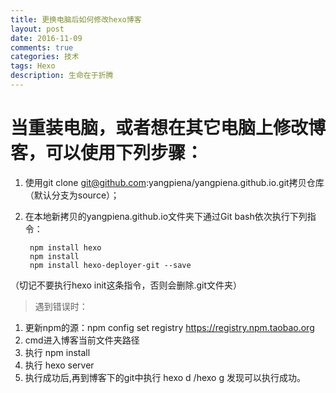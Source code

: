 ```yaml
---
title: 更换电脑后如何修改hexo博客
layout: post
date: 2016-11-09
comments: true
categories: 技术
tags: Hexo
description: 生命在于折腾
---
```

# 当重装电脑，或者想在其它电脑上修改博客，可以使用下列步骤：
1. 使用git clone git@github.com:yangpiena/yangpiena.github.io.git拷贝仓库（默认分支为source）；
2. 在本地新拷贝的yangpiena.github.io文件夹下通过Git bash依次执行下列指令：

		npm install hexo
		npm install 
		npm install hexo-deployer-git --save
（切记不要执行hexo init这条指令，否则会删除.git文件夹）
	
> 遇到错误时：
1. 更新npm的源：npm config set registry https://registry.npm.taobao.org
2. cmd进入博客当前文件夹路径
3. 执行 npm install
4. 执行 hexo server
5. 执行成功后,再到博客下的git中执行 hexo d /hexo g 发现可以执行成功。

<!--more-->